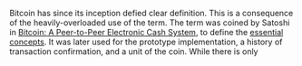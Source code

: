 Bitcoin has since its inception defied clear definition. This is a consequence of the heavily-overloaded use of the term. The term was coined by Satoshi in [Bitcoin: A Peer-to-Peer Electronic Cash System](https://bitcoin.org/bitcoin.pdf), to define the [essential concepts](#Cryptodynamic-Principles). It was later used for the prototype implementation, a history of transaction confirmation, and a unit of the coin. While there is only 
